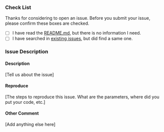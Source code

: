 ### Check List

Thanks for considering to open an issue. Before you submit your issue, please confirm these boxes are checked.

- [ ] I have read the [README.md](https://github.com/ELELogistics/Trojan/blob/master/README.md), but there is no information I need.
- [ ] I have searched in [existing issues](https://github.com/ELELogistics/Trojan/issues?utf8=%E2%9C%93&q=is%3Aissue), but did find a same one.

### Issue Description

#### Description

[Tell us about the issue]

#### Reproduce

[The steps to reproduce this issue. What are the parameters, where did you put your code, etc.]

#### Other Comment

[Add anything else here]
